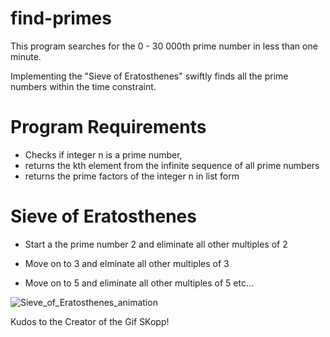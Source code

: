 # find-primes
This program searches for the 0 - 30 000th prime number in less than one minute.

Implementing the "Sieve of Eratosthenes" swiftly finds all the prime numbers within the time constraint.

# Program Requirements
- Checks if integer n is a prime number, 
- returns the kth element from the infinite sequence of all prime numbers
- returns the prime factors of the integer n in list form

# Sieve of Eratosthenes
- Start a the prime number 2 and eliminate all other multiples of 2

- Move on to 3 and elminate all other multiples of 3

- Move on to 5 and eliminate all other multiples of 5 etc...


![Sieve_of_Eratosthenes_animation](https://user-images.githubusercontent.com/59797227/105047827-d26d9f00-5a38-11eb-8242-3ca2cbfda342.gif)


Kudos to the Creator of the Gif SKopp!
